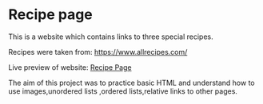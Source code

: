 # Recipe page

This is a website which contains links to three special recipes.

Recipes were taken from:  https://www.allrecipes.com/

Live preview of website: [Recipe Page](https://priyanka-111-droid.github.io/odin-recipes/)

The aim of this project was to practice basic HTML and understand how to use images,unordered lists ,ordered lists,relative links to other pages.

